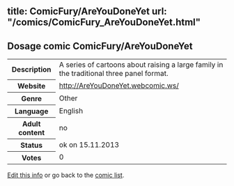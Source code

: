 title: ComicFury/AreYouDoneYet
url: "/comics/ComicFury_AreYouDoneYet.html"
---
Dosage comic ComicFury/AreYouDoneYet
-----------------------------------------

<p id="msg"></p>
<script type="text/javascript">
if (window.location.search === '?edit_info_mail=sent_ok') {
  var elem = document.getElementById("msg");
  elem.innerHTML = 'Edited information sucessfully sent for review, which is usually done daily. Thanks!';
  elem.className = 'ok';
}
</script>
<table class="comicinfo">
<tr>
<th>Description</th><td>A series of cartoons about raising a large family in the traditional three panel format.</td>
</tr>
<tr>
<th>Website</th><td><a href="http://AreYouDoneYet.webcomic.ws/">http://AreYouDoneYet.webcomic.ws/</a></td>
</tr>
<tr>
<th>Genre</th><td>Other</td>
</tr>
<tr>
<th>Language</th><td>English</td>
</tr>
<tr>
<th>Adult content</th><td>no</td>
</tr>
<tr>
<th>Status</th><td>ok on 15.11.2013</td>
</tr>
<tr>
<th>Votes</th><td>0</td>
</tr>
</table>

[Edit this info](ComicFury_AreYouDoneYet_edit.html) or go back to the [comic list](../comic-index.html).
